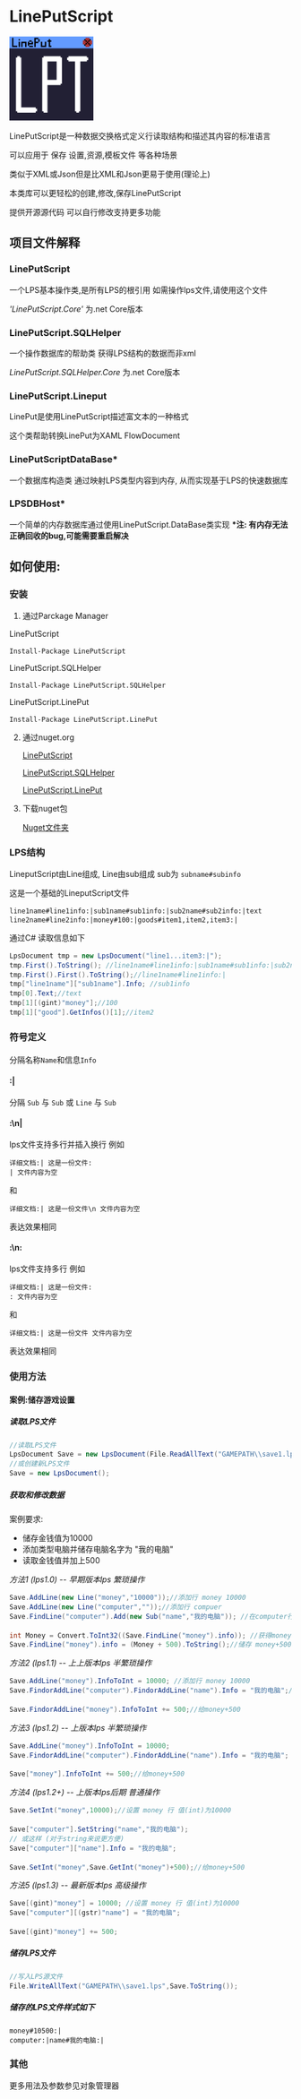 LinePutScript
===

<img src="Lineput.png" alt="Lineput" height="150px" />

LinePutScript是一种数据交换格式定义行读取结构和描述其内容的标准语言

可以应用于 保存 设置,资源,模板文件 等各种场景

类似于XML或Json但是比XML和Json更易于使用(理论上)

本类库可以更轻松的创建,修改,保存LinePutScript

提供开源源代码 可以自行修改支持更多功能

## 项目文件解释

### LinePutScript

一个LPS基本操作类,是所有LPS的根引用
如需操作lps文件,请使用这个文件

*'LinePutScript.Core'* 为.net Core版本

### LinePutScript.SQLHelper

一个操作数据库的帮助类 获得LPS结构的数据而非xml

*LinePutScript.SQLHelper.Core* 为.net Core版本

### LinePutScript.Lineput

LinePut是使用LinePutScript描述富文本的一种格式

这个类帮助转换LinePut为XAML FlowDocument

### LinePutScriptDataBase*

一个数据库构造类 通过映射LPS类型内容到内存, 从而实现基于LPS的快速数据库

### LPSDBHost*

一个简单的内存数据库通过使用LinePutScript.DataBase类实现
**\*注: 有内存无法正确回收的bug,可能需要重启解决**

## 如何使用:

### 安装

1. 通过Parckage Manager

LinePutScript
```
Install-Package LinePutScript
```
LinePutScript.SQLHelper
```
Install-Package LinePutScript.SQLHelper
```
LinePutScript.LinePut
```
Install-Package LinePutScript.LinePut
```

2. 通过nuget.org

   [LinePutScript](https://www.nuget.org/packages/LinePutScript/)

   [LinePutScript.SQLHelper](https://www.nuget.org/packages/LinePutScript.SQLHelper/)

   [LinePutScript.LinePut](https://www.nuget.org/packages/LinePutScript.LinePut)

3. 下载nuget包

   [Nuget文件夹](https://github.com/LorisYounger/LinePutScript/tree/master/nuget)

### LPS结构

LineputScript由Line组成, Line由sub组成 sub为 `subname#subinfo` 

这是一个基础的LineputScript文件

```
line1name#line1info:|sub1name#sub1info:|sub2name#sub2info:|text
line2name#line2info:|money#100:|goods#item1,item2,item3:|
```

通过C# 读取信息如下

```C#
LpsDocument tmp = new LpsDocument("line1...item3:|");
tmp.First().ToString(); //line1name#line1info:|sub1name#sub1info:|sub2name#sub2info:|text
tmp.First().First().ToString();//line1name#line1info:|
tmp["line1name"]["sub1name"].Info; //sub1info
tmp[0].Text;//text
tmp[1][(gint)"money"];//100
tmp[1]["good"].GetInfos()[1];//item2
```

### 符号定义

#### #

分隔名称`Name`和信息`Info`

#### :|

分隔 `Sub` 与 `Sub` 或 `Line` 与 `Sub`

#### :\n|

lps文件支持多行并插入换行 例如

```
详细文档:| 这是一份文件:
| 文件内容为空
```

和

```
详细文档:| 这是一份文件\n 文件内容为空
```

表达效果相同

#### :\n:

lps文件支持多行 例如

```
详细文档:| 这是一份文件:
: 文件内容为空
```

和

```
详细文档:| 这是一份文件 文件内容为空
```

表达效果相同

### 使用方法

#### 案例:储存游戏设置

##### 读取LPS文件

```c#
//读取LPS文件
LpsDocument Save = new LpsDocument(File.ReadAllText("GAMEPATH\\save1.lps"));
//或创建新LPS文件
Save = new LpsDocument();
```

##### 获取和修改数据

案例要求:

* 储存金钱值为10000
* 添加类型电脑并储存电脑名字为 "我的电脑"
* 读取金钱值并加上500

*方法1 (lps1.0) -- 早期版本lps 繁琐操作*

```C#
Save.AddLine(new Line("money","10000"));//添加行 money 10000
Save.AddLine(new Line("computer",""));//添加行 compuer
Save.FindLine("computer").Add(new Sub("name","我的电脑")); //在computer行下面添加子类name和信息我的电脑

int Money = Convert.ToInt32((Save.FindLine("money").info)); //获得money储存的值
Save.FindLine("money").info = (Money + 500).ToString();//储存 money+500
```

*方法2 (lps1.1)  -- 上上版本lps 半繁琐操作*

```c#
Save.AddLine("money").InfoToInt = 10000; //添加行 money 10000
Save.FindorAddLine("computer").FindorAddLine("name").Info = "我的电脑";//查找行computer, 如果没找到,则创建一个新的. 在该computer行下查找或创建子类name,并修改其信息为 我的电脑

Save.FindorAddLine("money").InfoToInt += 500;//给money+500
```

*方法3 (lps1.2)  -- 上版本lps 半繁琐操作*

```c#
Save.AddLine("money").InfoToInt = 10000;
Save.FindorAddLine("computer").FindorAddLine("name").Info = "我的电脑";

Save["money"].InfoToInt += 500;//给money+500
```

*方法4 (lps1.2+)  -- 上版本lps后期 普通操作*

   ```c#
   Save.SetInt("money",10000);//设置 money 行 值(int)为10000
   
   Save["computer"].SetString("name","我的电脑");
   // 或这样 (对于string来说更方便)
   Save["computer"]["name"].Info = "我的电脑";
   
   Save.SetInt("money",Save.GetInt("money")+500);//给money+500
   ```

*方法5 (lps1.3) -- 最新版本lps 高级操作*

```c#
Save[(gint)"money"] = 10000; //设置 money 行 值(int)为10000
Save["computer"][(gstr)"name"] = "我的电脑";

Save[(gint)"money"] += 500;
```

##### 储存LPS文件

```c#
//写入LPS源文件
File.WriteAllText("GAMEPATH\\save1.lps",Save.ToString());
```

##### 储存的LPS文件样式如下

```lps
money#10500:|
computer:|name#我的电脑:|
```

### 其他

更多用法及参数参见对象管理器
